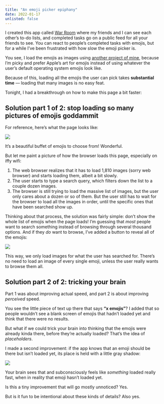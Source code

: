 ```yaml
---
title: "An emoji picker epiphany"
date: 2022-01-17
unlisted: false
---
```


I created this app called [War Room](https://benborgers.com/posts/war-room) where my friends and I can see each other’s to-do lists, and completed tasks go on a public feed for all your friends to see. You can react to people’s completed tasks with emojis, but for a while I’ve been frustrated with how slow the emoji picker is.

You see, I load the emojis as images using [another project of mine](https://emojicdn.elk.sh), because I’m picky and prefer Apple’s art for emojis instead of using whatever the user’s default operating system emojis look like.

Because of this, loading all the emojis the user can pick takes **substantial time** — loading that many images is no easy feat.

Tonight, I had a breakthrough on how to make this page a bit faster:

## Solution part 1 of 2: stop loading so many pictures of emojis goddammit

For reference, here’s what the page looks like:

![](/posts/war-room-reacts/image-2.png)

It’s a beautiful buffet of emojis to choose from! Wonderful.

But let me paint a picture of how the browser loads this page, especially on iffy wifi:

1.  The web browser realizes that it has to load 1,810 images (sorry web browser) and starts loading them, albeit a bit slowly.
2.  The user starts to type a search query, which filters down the list to a couple dozen images.
3.  The browser is still trying to load the massive list of images, but the user only cares about a dozen or so of them. But the user still has to wait for the browser to load all the images in order, until the specific ones that have been searched show up.

Thinking about that process, the solution was fairly simple: don’t show the whole list of emojis when the page loads! I’m guessing that _most_ people want to search something instead of browsing through several thousand options. And if they _do_ want to browse, I’ve added a button to reveal all of the emojis:

![](/posts/war-room-reacts/image-4.png)

This way, we only load images for what the user has searched for. There’s no need to load an image of every single emoji, unless the user really wants to browse them all.

## Solution part 2 of 2: tricking your brain

Part 1 was about improving actual speed, and part 2 is about improving _perceived_ speed.

You see the little piece of text up there that says **“x emojis”**? I added that so people wouldn’t see a blank screen of emojis that hadn’t loaded yet and think that there were no results.

But what if we could trick your brain into thinking that the emojis were already kinda there, before they’re actually loaded? That’s the idea of _placeholders_.

I made a second improvement: if the app knows that an emoji should be there but isn’t loaded yet, its place is held with a little gray shadow:

![](/posts/war-room-reacts/image-5.png)

Your brain sees that and subconsciously feels like _something_ loaded really fast, when in reality that emoji hasn’t loaded yet.

Is this a tiny improvement that will go mostly unnoticed? Yes.

But is it fun to be intentional about these kinds of details? Also yes.
